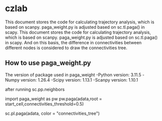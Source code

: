 # czlab
This document stores the code for calculating trajectory analysis, which is based on scanpy. paga_weight.py is adjusted based on sc.tl.paga() in scapy. This document stores the code for calculating trajectory analysis, which is based on scanpy. paga_weight.py is adjusted based on sc.tl.paga() in scapy. And on this basis, the difference in connectivities between different nodes is considered to draw the connectivities tree.

## How to use paga_weight.py
The version of package used in paga_weight
  -Python version: 3.11.5
  -Numpy version: 1.26.4
  -Scipy version: 1.13.1
  -Scanpy version: 1.10.1

after running sc.pp.neighbors

import paga_weight as pw
pw.paga(adata,root = start_cell,connectivities_threshold=0.5)

sc.pl.paga(adata, color = "connectivities_tree")
